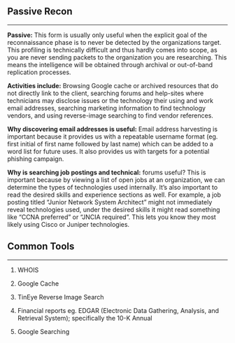 ## Passive Recon

---

**Passive:** This form is usually only useful when the explicit goal of the reconnaissance phase is to never be detected by the organizations target. This profiling is technically difficult and thus hardly comes into scope, as you are never sending packets to the organization you are researching. This means the intelligence will be obtained through archival or out-of-band replication processes.

**Activities include:** Browsing Google cache or archived resources that do not directly link to the client, searching forums and help-sites where technicians may disclose issues or the technology their using and work email addresses, searching marketing information to find technology vendors, and using reverse-image searching to find vendor references.

**Why discovering email addresses is useful:** Email address harvesting is important because it provides us with a repeatable username format \(eg. first initial of first name followed by last name\) which can be added to a word list for future uses. It also provides us with targets for a potential phishing campaign.

**Why is searching job postings and technical:** forums useful? This is important because by viewing a list of open jobs at an organization, we can determine the types of technologies used internally. It’s also important to read the desired skills and experience sections as well. For example, a job posting titled “Junior Network System Architect” might not immediately reveal technologies used, under the desired skills it might read something like “CCNA preferred” or “JNCIA required”. This lets you know they most likely using Cisco or Juniper technologies.

## Common Tools

---

1. WHOIS

2. Google Cache

3. TinEye Reverse Image Search

4. Financial reports eg. EDGAR \(Electronic Data Gathering, Analysis, and Retrieval System\); specifically the 10-K Annual

5. Google Searching




